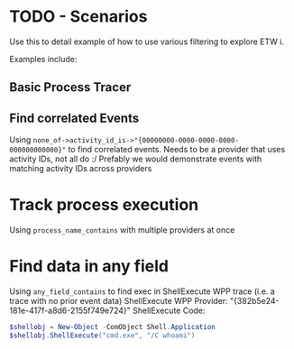 # TODO - Scenarios

Use this to detail example of how to use various filtering to explore ETW i.

Examples include:

## Basic Process Tracer


## Find correlated Events
Using `none_of->activity_id_is->"{00000000-0000-0000-0000-000000000000}"` to find correlated events.
Needs to be a provider that uses activity IDs, not all do :/
Prefably we would demonstrate events with matching activity IDs across providers


# Track process execution
Using `process_name_contains` with multiple providers at once

# Find data in any field
Using `any_field_contains` to find exec in ShellExecute WPP trace (i.e. a trace with no prior event data)
ShellExecute WPP Provider: "{382b5e24-181e-417f-a8d6-2155f749e724}"
ShellExecute Code:
```powershell
$shellobj = New-Object -ComObject Shell.Application
$shellobj.ShellExecute("cmd.exe", "/C whoami")
```
